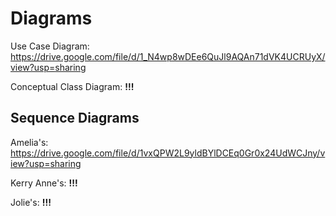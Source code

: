 # Diagrams

Use Case Diagram: https://drive.google.com/file/d/1_N4wp8wDEe6QuJl9AQAn71dVK4UCRUyX/view?usp=sharing

Conceptual Class Diagram: **!!!**

## Sequence Diagrams
Amelia's: https://drive.google.com/file/d/1vxQPW2L9yldBYlDCEq0Gr0x24UdWCJny/view?usp=sharing

Kerry Anne's: **!!!**

Jolie's: **!!!**
